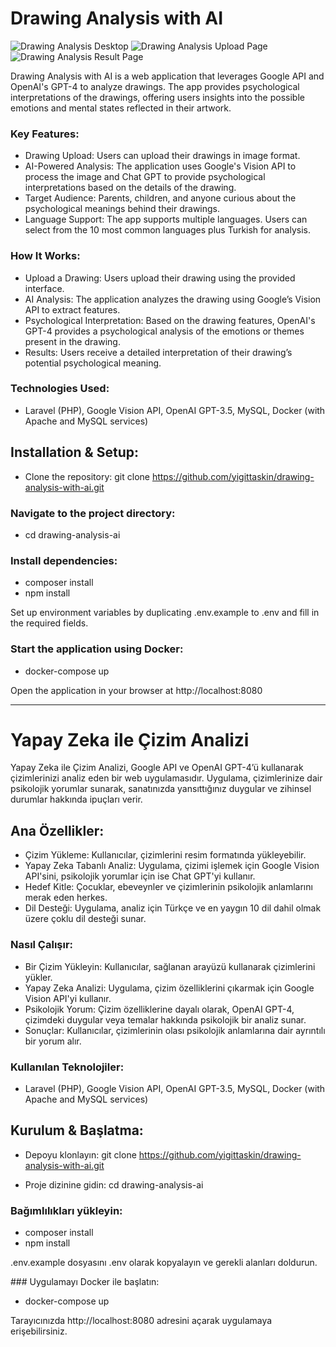 # Drawing Analysis with AI

![Drawing Analysis Desktop](./public/img/sc1.png "Drawing Analysis Desktop")
![Drawing Analysis Upload Page](./public/img/sc2.png "Drawing Analysis Upload Page")
![Drawing Analysis Result Page](./public/img/sc3.png "Drawing Analysis Result Page")

Drawing Analysis with AI is a web application that leverages Google API and OpenAI's GPT-4 to analyze drawings. The app provides psychological interpretations of the drawings, offering users insights into the possible emotions and mental states reflected in their artwork.

### Key Features:

- Drawing Upload: Users can upload their drawings in image format.
- AI-Powered Analysis: The application uses Google's Vision API to process the image and Chat GPT to provide psychological interpretations based on the details of the drawing.
- Target Audience: Parents, children, and anyone curious about the psychological meanings behind their drawings.
- Language Support: The app supports multiple languages. Users can select from the 10 most common languages plus Turkish for analysis.

### How It Works:

- Upload a Drawing: Users upload their drawing using the provided interface.
- AI Analysis: The application analyzes the drawing using Google’s Vision API to extract features.
- Psychological Interpretation: Based on the drawing features, OpenAI's GPT-4 provides a psychological analysis of the emotions or themes present in the drawing.
- Results: Users receive a detailed interpretation of their drawing’s potential psychological meaning.

### Technologies Used:
- Laravel (PHP), Google Vision API, OpenAI GPT-3.5, MySQL, Docker (with Apache and MySQL services)

## Installation & Setup:

- Clone the repository: git clone https://github.com/yigittaskin/drawing-analysis-with-ai.git

### Navigate to the project directory:

- cd drawing-analysis-ai

### Install dependencies:

- composer install
- npm install

Set up environment variables by duplicating .env.example to .env and fill in the required fields.

### Start the application using Docker:

- docker-compose up

Open the application in your browser at http://localhost:8080

----------

# Yapay Zeka ile Çizim Analizi

Yapay Zeka ile Çizim Analizi, Google API ve OpenAI GPT-4’ü kullanarak çizimlerinizi analiz eden bir web uygulamasıdır. Uygulama, çizimlerinize dair psikolojik yorumlar sunarak, sanatınızda yansıttığınız duygular ve zihinsel durumlar hakkında ipuçları verir.

## Ana Özellikler:

- Çizim Yükleme: Kullanıcılar, çizimlerini resim formatında yükleyebilir.
- Yapay Zeka Tabanlı Analiz: Uygulama, çizimi işlemek için Google Vision API'sini, psikolojik yorumlar için ise Chat GPT'yi kullanır.
- Hedef Kitle: Çocuklar, ebeveynler ve çizimlerinin psikolojik anlamlarını merak eden herkes.
- Dil Desteği: Uygulama, analiz için Türkçe ve en yaygın 10 dil dahil olmak üzere çoklu dil desteği sunar.

### Nasıl Çalışır:

- Bir Çizim Yükleyin: Kullanıcılar, sağlanan arayüzü kullanarak çizimlerini yükler.
- Yapay Zeka Analizi: Uygulama, çizim özelliklerini çıkarmak için Google Vision API'yi kullanır.
- Psikolojik Yorum: Çizim özelliklerine dayalı olarak, OpenAI GPT-4, çizimdeki duygular veya temalar hakkında psikolojik bir analiz sunar.
- Sonuçlar: Kullanıcılar, çizimlerinin olası psikolojik anlamlarına dair ayrıntılı bir yorum alır.

### Kullanılan Teknolojiler:

- Laravel (PHP), Google Vision API, OpenAI GPT-3.5, MySQL, Docker (with Apache and MySQL services)

## Kurulum & Başlatma:

- Depoyu klonlayın: git clone https://github.com/yigittaskin/drawing-analysis-with-ai.git

- Proje dizinine gidin: cd drawing-analysis-ai

### Bağımlılıkları yükleyin:

- composer install
- npm install

.env.example dosyasını .env olarak kopyalayın ve gerekli alanları doldurun.

### Uygulamayı Docker ile başlatın:
- docker-compose up

Tarayıcınızda http://localhost:8080 adresini açarak uygulamaya erişebilirsiniz.
